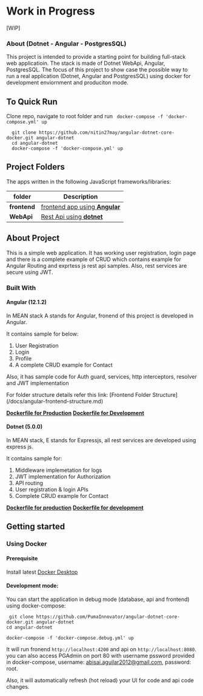 # **Work in Progress**
[WIP]





### About (Dotnet - Angular - PostgresSQL)
This project is intended to provide a starting point for building full-stack web applicatioin. The stack is made of Dotnet WebApi, Angular, PostgresSQL. The focus of this project to show case the possible way to run a real application (Dotnet, Angular and PostgresSQL) using docker for development enviornment and produciton mode.
## To Quick Run
Clone repo, navigate to root folder and run ` docker-compose -f 'docker-compose.yml' up`

```
  git clone https://github.com/nitin27may/angular-dotnet-core-docker.git angular-dotnet
  cd angular-dotnet 
  docker-compose -f 'docker-compose.yml' up
```

## Project Folders 
The apps written in the following JavaScript frameworks/libraries:

| folder          | Description                                                                                  |
| --------------- | -------------------------------------------------------------------------------------------- |
| **frontend** | [frontend app using **Angular**](https://github.com/PumaInnovator/angular-dotnet-core-docker/tree/master/frontend)         |
| **WebApi** | [Rest Api using **dotnet**](https://github.com/PumaInnovator/angular-dotnet-core-docker/tree/master/WebApi) | |

## About Project

This is a simple web application. It has working user registration, login page and there is a complete example of CRUD which contains example for Angular Routing and exprtess js rest api samples.
Also, rest services are secure using JWT. 


### Built With
#### Angular (12.1.2)

In MEAN stack A stands for Angular, fronend of this project is developed in Angular.

It contains sample for below:

 1. User Registration
 2. Login
 3. Profile
 4. A complete CRUD example for Contact

Also, it has sample code for Auth guard, services, http interceptors, resolver and JWT implementation

For folder structure details refer this link: [Frontend Folder Structure] (/docs/angular-frontend-structure.md)

**[Dockerfile for Production](/frontend/Dockerfile)**
**[Dockerfile for Development](/frontend/debug.dockerfile)**

#### Dotnet (5.0.0)

In MEAN stack, E stands for Expressjs, all rest services are developed using express js.

It contains sample for:

1. Middleware implemetation for logs
2. JWT implementation for Authorization
3. API routing
4. User registration & login APIs
5. Complete CRUD example for Contact


**[Dockerfile for production](/WebApi/Dockerfile)**
**[Dockerfile for development](/WebApi/debug.dockerfile)**


## Getting started

### Using Docker

#### Prerequisite
Install latest [Docker Desktop](https://www.docker.com/products/docker-desktop)

#### Development mode:
  You can start the application in debug mode (database, api and frontend) using docker-compose:

  ```
   git clone https://github.com/PumaInnovator/angular-dotnet-core-docker.git angular-dotnet
  cd angular-dotnet 
  
  docker-compose -f 'docker-compose.debug.yml' up
  ```

  It will run fronend `http://localhost:4200` and api on `http://localhost:8080`. you can also access PGAdmin  on port 80 with username pssword provided in docker-compose, username: abisai.aguilar2012@gmail.com, password: root.

  Also, it will automatically refresh (hot reload) your UI for code and api code changes.
